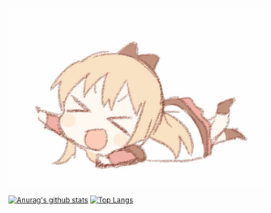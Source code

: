 ![image](https://github.com/nikaidou721/nikaidou721/blob/master/girl2.gif)

[![Anurag's github stats](https://github-readme-stats.vercel.app/api?username=nikaidou721&show_icons=true&theme=tokyonight)](https://github.com/nikaidou721/github-readme-stats)
[![Top Langs](https://github-readme-stats.vercel.app/api/top-langs/?username=nikaidou721&layout=compact&theme=tokyonight)](https://github.com/nikaidou721/github-readme-stats)
<!--
**nikaidou721/nikaidou721** is a ✨ _special_ ✨ repository because its `README.md` (this file) appears on your GitHub profile.

Here are some ideas to get you started:

- 🔭 I’m currently working on ...
- 🌱 I’m currently learning ...
- 👯 I’m looking to collaborate on ...
- 🤔 I’m looking for help with ...
- 💬 Ask me about ...
- 📫 How to reach me: ...
- 😄 Pronouns: ...
- ⚡ Fun fact: ...
-->
